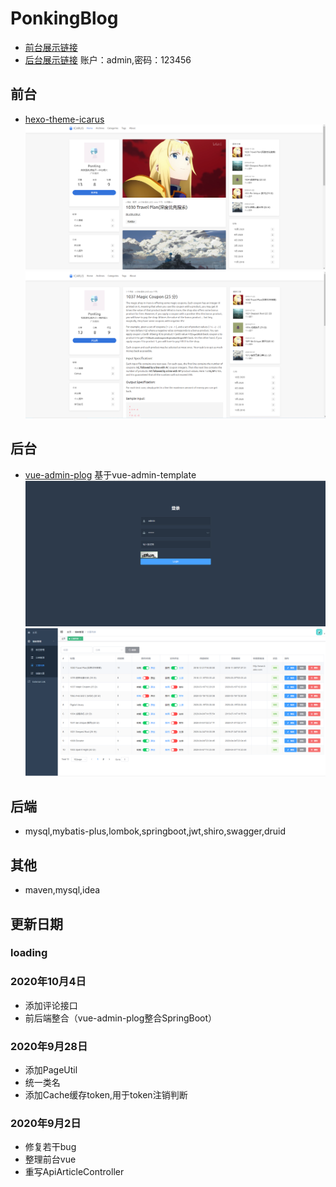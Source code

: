 # PonkingBlog
- [前台展示链接](http://39.106.97.88:80)
- [后台展示链接](http://39.106.97.88:80/admin/index) 账户：admin,密码：123456
## 前台
- [hexo-theme-icarus](https://github.com/ppoffice/hexo-theme-icarus)
![markdown](./images/fc6233ade79e0d5e5723c7f87a65700.png)
![markdown](./images/bacb4afb74bbddb898558558c614daa.png)
## 后台
- [vue-admin-plog](https://github.com/PonKing66/vue-admin-pblog) 基于vue-admin-template
![markdown](./images/4f5d267468cfba4f2ad0cb2ee7d9dxa.jpg)
![markdown](./images/4f5d267468cfba4f2ad0cb2ee7d94h2.jpg)
## 后端
- mysql,mybatis-plus,lombok,springboot,jwt,shiro,swagger,druid
## 其他
- maven,mysql,idea
## 更新日期
### loading
### 2020年10月4日
- 添加评论接口
- 前后端整合（vue-admin-plog整合SpringBoot）
### 2020年9月28日
- 添加PageUtil
- 统一类名
- 添加Cache缓存token,用于token注销判断
### 2020年9月2日
-  修复若干bug
-  整理前台vue
-  重写ApiArticleController
